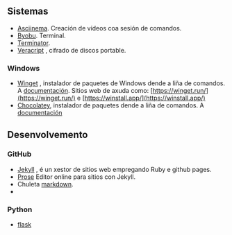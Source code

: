 ## Sistemas
* [Asciinema](https://asciinema.org/). Creación de vídeos coa sesión de comandos.
* [Byobu](https://byobu.co/). Terminal.
* [Terminator](https://github.com/gnome-terminator/terminator). 
* [Veracript](https://www.veracrypt.fr/en/Home.html) , cifrado de discos portable. 
### Windows 
* [Winget](https://docs.microsoft.com/es-es/windows/package-manager/winget/) , instalador de paquetes de Windows dende a liña de comandos. A [documentación](https://docs.microsoft.com/es-es/windows/package-manager/winget/). Sitios web de axuda como: [https://winget.run/](https://winget.run/) e [https://winstall.app/](https://winstall.app/)
* [Chocolatey](https://chocolatey.org), instalador de paquetes dende a liña de comandos. A [documentación](https://chocolatey.org)
## Desenvolvemento 
### GitHub
* [Jekyll](https://jekyllrb.com/docs/) , é un xestor de sitios web empregando Ruby e github pages. 
* [Prose](https://prose.io/) Editor online para sitios con Jekyll. 
* Chuleta [markdown](http://josema966.gitlab.io/chuleta-markdown.html). 
* 

### Python 
* [flask](https://flask.palletsprojects.com/en/2.1.x/)
